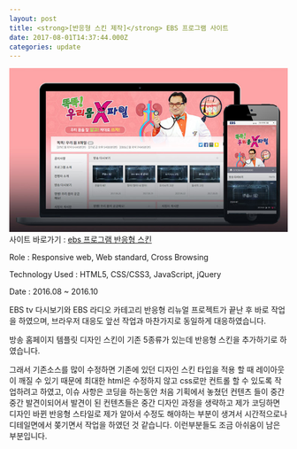 ```yaml
---
layout: post
title: <strong>[반응형 스킨 제작]</strong> EBS 프로그램 사이트
date: 2017-08-01T14:37:44.000Z
categories: update
---
```


<img src="/images/fulls/ebs_skin.jpg" class="fit image">
사이트 바로가기 :   <a href="http://home.ebs.co.kr/dingdongdang/main" target="blank" class="go_link">ebs 프로그램 반응형 스킨</a>

Role : Responsive web, Web standard, Cross Browsing

Technology Used : HTML5, CSS/CSS3, JavaScript, jQuery

Date :  2016.08 ~ 2016.10

EBS tv 다시보기와 EBS 라디오 카테고리 반응형 리뉴얼 프로젝트가 끝난 후 바로 작업을 하였으며, 브라우저 대응도 앞선 작업과 마찬가지로 동일하게 대응하였습니다.

방송 홈페이지 템플릿 디자인 스킨이 기존 5종류가 있는데 반응형 스킨을 추가하기로 하였습니다.

그래서 기존소스를 많이 수정하면 기존에 있던 디자인 스킨 타입을 적용 할 때 레이아웃이 깨질 수 있기 때문에 최대한 html은 수정하지 않고 css로만 컨트롤 할 수 있도록 작업하려고 하였고, 이슈 사항은 코딩을 하는동안 처음 기획에서 놓쳤던 컨텐츠 들이 중간 중간 발견이되어서 발견이 된 컨텐츠들은 중간 디자인 과정을 생략하고 제가 코딩하면 디자인 바뀐 반응형 스타일로 제가 알아서 수정도 해야하는 부분이 생겨서 시간적으로나 디테일면에서 쫒기면서 작업을 하였던 것 같습니다. 이런부분들도 조금 아쉬움이 남은 부분입니다.  